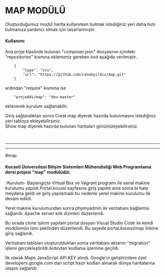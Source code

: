 <h1>MAP MODÜLÜ</h1>

Oluşturduğumuz modül harita kullanırken bulmak istediğiniz yeri daha hızlı bulmanıza yardımcı olmak için tasarlanmıştır.

<h4>Kullanımı</h4>

Ana proje klasörde bulunan "composer.json" dosyasının içindeki "repositories" kısmına eklemeniz gereken kod aşağıda verilmiştir.
        
        {
            "type": "vcs",
            "url": "https://github.com/canakyildiz/map.git"
        }
        
ardından "require" kısmına ise 

        "projeAdi/map": "dev-master"
        
eklenerek kurulum sağlanabilir.

Giriş sağlandıktan sonra Creat map diyerek hazırda bulunmasını istediğiniz yeri tabloya ekleyebilirsiniz.</br>
Show map diyerek hazırda bulunan haritaları görüntüleyebilirsiniz.</br></br></br> <hr /><hr />






#map
<h4>Kocaeli Üniversitesi Bilişim Sistemleri Mühendisliği Web Programlama dersi projesi "map" modülüdür.</h4>

-Kurulum- 
Başlangıçta Virtual Box ve Vagrant programı ile sanal makine kurulumu yapıldı.Portal.kouosl sayfasına giriş yapıldı ama sonra bi hata meydana geldi ve giriş yapılamadı bu nedenle yerel makine kurulumu ile devam edildi.

Yerel makine kurulumundan sonra phpmyadmin ile veritabanı bağlantısı sağlandı. Apache server kök dizinleri düzenlendi.

Bu sırada clone işlemi yapılam portal dosyarı Visual Studio Code ile kendi modülümün ismi şeklinden düzenlendi. Bu sayede portal.kouosl/map linkine giriş sağlandı.

Veritabanı tabloları oluşturulduktan sonra veritabanı aktarım "migration" işlemi gerçekleştirildi.Ardından kodlama işlemine geçildi.

İlk olarak Maps JavaScript API KEY alındı. Google'ın geliştiricilere özel developers.google.com dan script hazır kodları alınarak dünya haritalarına ulaşım sağlandı.

